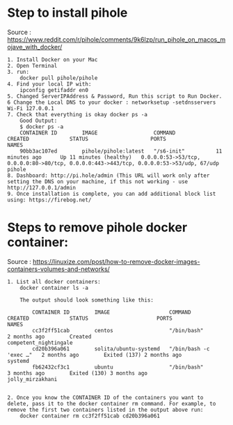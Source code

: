 # Step to install pihole
Source : https://www.reddit.com/r/pihole/comments/9k6lzp/run_pihole_on_macos_mojave_with_docker/

    1. Install Docker on your Mac
    2. Open Terminal
    3. run: 
        docker pull pihole/pihole
    4. Find your local IP with:
        ipconfig getifaddr en0
    5. Changed ServerIPAddress & Password, Run this script to Run Docker.
    6 Change the Local DNS to your docker : networksetup -setdnsservers Wi-Fi 127.0.0.1
    7. Check that everything is okay docker ps -a
        Good Output:
        $ docker ps -a
        CONTAINER ID        IMAGE                  COMMAND             CREATED             STATUS                    PORTS                                                                                      NAMES
        90bb3ac107ed        pihole/pihole:latest   "/s6-init"          11 minutes ago      Up 11 minutes (healthy)   0.0.0.0:53->53/tcp, 0.0.0.0:80->80/tcp, 0.0.0.0:443->443/tcp, 0.0.0.0:53->53/udp, 67/udp   pihole
    8. Dashboard: http://pi.hole/admin (This URL will work only after setting the DNS on your machine, if this not working - use http://127.0.0.1/admin
    9. Once installation is complete, you can add additional block list using: https://firebog.net/


# Steps to remove pihole docker container:
Source : https://linuxize.com/post/how-to-remove-docker-images-containers-volumes-and-networks/

    1. List all docker containers: 
        docker container ls -a
    
        The output should look something like this:

            CONTAINER ID        IMAGE                   COMMAND                  CREATED             STATUS                      PORTS               NAMES
            cc3f2ff51cab        centos                  "/bin/bash"              2 months ago        Created                                         competent_nightingale
            cd20b396a061        solita/ubuntu-systemd   "/bin/bash -c 'exec …"   2 months ago        Exited (137) 2 months ago                       systemd
            fb62432cf3c1        ubuntu                  "/bin/bash"              3 months ago        Exited (130) 3 months ago                       jolly_mirzakhani
   

    2. Once you know the CONTAINER ID of the containers you want to delete, pass it to the docker container rm command. For example, to remove the first two containers listed in the output above run:
        docker container rm cc3f2ff51cab cd20b396a061
